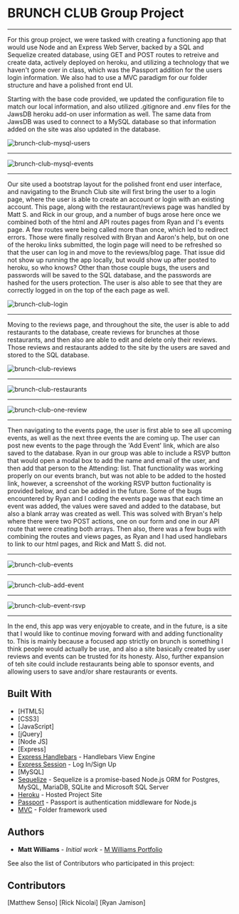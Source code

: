 # BRUNCH CLUB Group Project
___

For this group project, we were tasked with creating a functioning app that would use Node and an Express Web Server, backed by a SQL and Sequelize created database, using GET and POST routes to retreive and create data, actively deployed on heroku, and utilizing a technology that we haven't gone over in class, which was the Passport addition for the users login information.  We also had to use a MVC paradigm for our folder structure and have a polished front end UI.

Starting with the base code provided, we updated the configuration file to match our local information, and also utilized .gitignore and .env files for the JawsDB heroku add-on user information as well.  The same data from JawsDB was used to connect to a MySQL database so that information added on the site was also updated in the database.

![brunch-club-mysql-users](public/stylesheets/brunch-club-mysql-users.jpg)
___

![brunch-club-mysql-events](public/stylesheets/brunch-club-mysql-events.jpg)
___

Our site used a bootstrap layout for the polished front end user interface, and navigating to the Brunch Club site will first bring the user to a login page, where the user is able to create an account or login with an existing account.  This page, along with the restaurant/reviews page was handled by Matt S. and Rick in our group, and a number of bugs arose here once we combined both of the html and API routes pages from Ryan and I's events page.  A few routes were being called more than once, which led to redirect errors.  Those were finally resolved with Bryan and Aaron's help, but on one of the heroku links submitted, the login page will need to be refreshed so that the user can log in and move to the reviews/blog page.  That issue did not show up running the app locally, but would show up after posted to heroku, so who knows?  Other than those couple bugs, the users and passwords will be saved to the SQL database, and the passwords are hashed for the users protection.  The user is also able to see that they are correctly logged in on the top of the each page as well.

![brunch-club-login](public/stylesheets/brunch-club-login.jpg)
___

Moving to the reviews page, and throughout the site, the user is able to add restaurants to the database, create reviews for brunches at those restaurants, and then also are able to edit and delete only their reviews.  Those reviews and restaurants added to the site by the users are saved and stored to the SQL database.

![brunch-club-reviews](public/stylesheets/brunch-club-reviews.jpg)
___

![brunch-club-restaurants](public/stylesheets/brunch-club-restaurants.jpg)
___

![brunch-club-one-review](public/stylesheets/brunch-club-one-review.jpg)
___

Then navigating to the events page, the user is first able to see all upcoming events, as well as the next three events the are coming up.  The user can post new events to the page through the 'Add Event' link, which are also saved to the database.  Ryan in our group was able to include a RSVP button that would open a modal box to add the name and email of the user, and then add that person to the Attending: list.  That functionality was working properly on our events branch, but was not able to be added to the hosted link, however, a screenshot of the working RSVP button fuctionality is provided below, and can be added in the future.  Some of the bugs encountered by Ryan and I coding the events page was that each time an event was added, the values were saved and added to the database, but also a blank array was created as well.  This was solved with Bryan's help where there were two POST actions, one on our form and one in our API route that were creating both arrays.  Then also, there was a few bugs with combining the routes and views pages, as Ryan and I had used handlebars to link to our html pages, and Rick and Matt S. did not.

___

![brunch-club-events](public/stylesheets/brunch-club-events.jpg)

___
![brunch-club-add-event](public/stylesheets/brunch-club-add-event.jpg)

___
![brunch-club-event-rsvp](public/stylesheets/brunch-club-event-rsvp.jpg)

___

In the end, this app was very enjoyable to create, and in the future, is a site that I would like to continue moving forward with and adding functionality to.  This is mainly because a focused app strictly on brunch is something I think people would actually be use, and also a site basically created by user reviews and events can be trusted for its honesty.  Also, further expansion of teh site could include restaurants being able to sponsor events, and allowing users to save and/or share restaurants or events.

## Built With

* [HTML5]
* [CSS3]
* [JavaScript]
* [jQuery]
* [Node JS]
* [Express]
* [Express Handlebars](https://www.npmjs.com/package/express-handlebars) - Handlebars View Engine
* [Express Session](https://www.npmjs.com/package/express-session) - Log In/Sign Up
* [MySQL]
* [Sequelize](https://www.npmjs.com/package/sequelize) - Sequelize is a promise-based Node.js ORM for Postgres, MySQL, MariaDB, SQLite and Microsoft SQL Server
* [Heroku](https://salty-tor-68629.herokuapp.com/events) - Hosted Project Site
* [Passport](http://www.passportjs.org/) - Passport is authentication middleware for Node.js
* [MVC](https://www.tutorialsteacher.com/mvc/mvc-folder-structure) - Folder framework used


## Authors

* **Matt Williams** - *Initial work* - [M Williams Portfolio](https://mattwills09.github.io/portfolio.html)

See also the list of Contributors who participated in this project:

## Contributors

[Matthew Senso]
[Rick Nicolai]
[Ryan Jamison]
